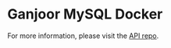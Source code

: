 # Ganjoor MySQL Docker

For more information, please visit the [API repo](https://github.com/ganjoor/ganjoor-api).

